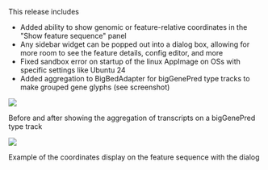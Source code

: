 This release includes

- Added ability to show genomic or feature-relative coordinates in the "Show
  feature sequence" panel
- Any sidebar widget can be popped out into a dialog box, allowing for more room
  to see the feature details, config editor, and more
- Fixed sandbox error on startup of the linux AppImage on OSs with specific
  settings like Ubuntu 24
- Added aggregation to BigBedAdapter for bigGenePred type tracks to make grouped
  gene glyphs (see screenshot)

![](https://github.com/GMOD/jbrowse-components/assets/6511937/2e96f28b-8474-4590-aaed-e81161e53506)

Before and after showing the aggregation of transcripts on a bigGenePred type
track

![](https://github.com/GMOD/jbrowse-components/assets/6511937/08395ca7-ee61-4308-b3ad-0b96979ff342)

Example of the coordinates display on the feature sequence with the dialog
